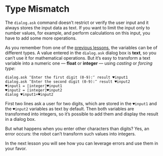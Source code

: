 # Type Mismatch

The `dialog.ask` command doesn’t restrict or verify the user input and it always stores the input data as text. If you want to limit the input only to number values, for example, and perform calculations on this input, you have to add some more operations.

As you remember from one of the [previous lessons](https://github.com/G1ANT-Robot/G1ANT.Tutorials/blob/develop/For%20Beginners/130.md), the variables can be of different types. A value entered in the `dialog.ask` dialog box is **text**, so you can’t use it for mathematical operations. But it’s easy to transform a text variable into a numeric one — **float** or **integer** — using *casting* or *forcing type*:

```G1ANT
dialog.ask ‴Enter the first digit (0-9):‴ result ♥input1
dialog.ask ‴Enter the second digit (0-9):‴ result ♥input2
♥input1 = ⟦integer⟧♥input1
♥input2 = ⟦integer⟧♥input2
dialog ♥input1+♥input2
```

First two lines ask a user for two digits, which are stored in the `♥input1` and the `♥input2` variables as text by default. Then both variables are transformed into integers, so it’s possible to add them and display the result in a dialog box.

But what happens when you enter other characters than digits? Yes, an error occurs: the robot can’t transform such values into integers.

In the next lesson you will see how you can leverage errors and use them in your favor.